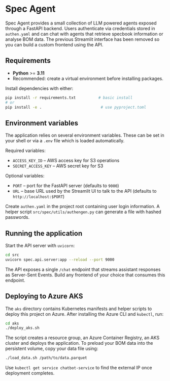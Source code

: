 # Spec Agent

Spec Agent provides a small collection of LLM powered agents exposed through a FastAPI backend.  Users authenticate via credentials stored in `authen.yaml` and can chat with agents that retrieve specbook information or analyse BOM data.  The previous Streamlit interface has been removed so you can build a custom frontend using the API.

## Requirements

* **Python** >= **3.11**
* Recommended: create a virtual environment before installing packages.

Install dependencies with either:

```bash
pip install -r requirements.txt          # basic install
# or
pip install -e .                          # use pyproject.toml
```

## Environment variables

The application relies on several environment variables. These can be set in your shell or via a `.env` file which is loaded automatically.

Required variables:

- `ACCESS_KEY_ID` – AWS access key for S3 operations
- `SECRET_ACCESS_KEY` – AWS secret key for S3

Optional variables:

- `PORT` – port for the FastAPI server (defaults to `9000`)
- `URL` – base URL used by the Streamlit UI to talk to the API (defaults to `http://localhost:$PORT`)

Create `authen.yaml` in the project root containing user login information. A helper script `src/spec/utils/authengen.py` can generate a file with hashed passwords.

## Running the application

Start the API server with `uvicorn`:

```bash
cd src
uvicorn spec.api.server:app --reload --port 9000
```

The API exposes a single `/chat` endpoint that streams assistant responses as Server-Sent Events. Build any frontend of your choice that consumes this endpoint.

## Deploying to Azure AKS

The `aks` directory contains Kubernetes manifests and helper scripts to deploy this project on Azure. After installing the Azure CLI and `kubectl`, run:

```bash
cd aks
./deploy_aks.sh
```

The script creates a resource group, an Azure Container Registry, an AKS cluster and deploys the application. To preload your BOM data into the persistent volume, copy your data file using:

```bash
./load_data.sh /path/to/data.parquet
```

Use `kubectl get service chatbot-service` to find the external IP once deployment completes.
